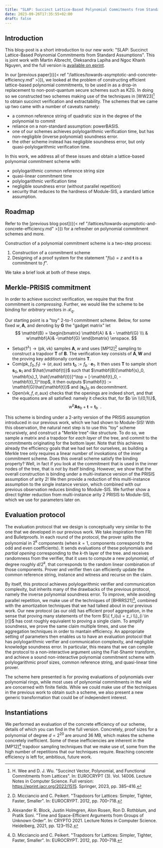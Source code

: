 ```yaml
---
title: "SLAP: Succinct Lattice-Based Polynomial Commitments from Standard Assumptions"
date: 2023-09-26T17:35:55+02:00
draft: false
---
```

## Introduction
This blog-post is a short introduction to our new work: "SLAP: Succinct Lattice-Based Polynomial Commitments from Standard Assumptions". This is joint work with Martin Albrecht, Oleksandra Lapiha and Ngoc Khanh Nguyen, and the full version is [available on eprint](https://eprint.iacr.org/2023/1469).

In our [previous paper]({{< ref "/lattices/towards-asymptotic-and-concrete-efficiency.md" >}}), we looked at the problem of constructing efficient lattice-based polynomial commitments, to be used in as a drop-in replacement to non-post-quantum secure schemes such as KZG. 
In doing so we constructed two schemes making use of the techniques in [WW23][^WeeWu] to obtain succinct verification and extractability. The schemes that we came up two came with a number of caveats namely:
- a common reference string of quadratic size in the degree of the polynomial to commit
- reliance on a non-standard assumption: powerBASIS.
- one of our schemes achieves polylogarithmic verification time, but has non-negligible (inverse polynomial) soundness error.
- the other scheme instead has negligible soundness error, but only quasi-polylogarithmic verification time.

In this work, we address all of these issues and obtain a lattice-based polynomial commitment scheme with:
- polylogarithmic common reference string size
- quasi-linear commitment time
- polylogarithmic verification time
- negligible soundness error (without parallel repetition)
- security that reduces to the hardness of Module-SIS, a standard lattice assumption.

## Roadmap 
Refer to the [previous blog post]({{< ref "/lattices/towards-asymptotic-and-concrete-efficiency.md" >}}) for a refresher on polynomial commitment schemes and more.

Construction of a polynomial commitment scheme is a two-step process:
1. Construction of a commitment scheme
2. Designing of a proof system for the statement "$f(u) = z$ and $\mathbf{t}$ is a commitment to $f$".

We take a brief look at both of these steps.

## Merkle-PRISIS commitment
In order to achieve succinct verification, we require that the first commitment is _compressing_. Further, we would like the scheme to be binding for _arbitrary_ vectors in $\mathcal{R}_q$.

Our starting point is a "toy" 2-to-1 commitment scheme. Below, for some fixed $w, \mathbf{A}$, and denoting by $\mathbf{G}$ the "gadget matrix" let 
$$
\mathbf{B} = \begin{bmatrix} \mathbf{A} & & - \mathbf{G} \\\ & w\mathbf{A}& -\mathbf{G} \end{bmatrix} \enspace.
$$

- $\mathsf{Setup}(1^\lambda) \to (\mathsf{pk}, \mathsf{vk})$ samples $\mathbf{A}, w$ and uses [MP12][^MP12] sampling to construct a trapdoor $\mathbf{T}$ of $\mathbf{B}$. The verification key consists of $\mathbf{A}, \mathbf{W}$ and the proving key additionally contains $\mathbf{T}$.
- $\mathsf{Com}(\mathsf{pk}, f_0, f_1) \to (\sigma, \mathsf{aux})$ sets $\mathbf{t}_b := f_b \cdot \mathbf{e}_1$. It then uses $\mathbf{T}$ to sample short $\mathbf{s}_0, \mathbf{s}_1$ and $\hat{\mathbf{t}}$ such that $\mathbf{B}[\mathbf{s}_0, \mathbf{s}_1, \hat{\mathbf{t}}]^\top = [-\mathbf{t}_0, -\mathbf{t}_1]^\top$, it then outputs $\mathbf{t} := \mathbf{G}\hat{\mathbf{t}}$ and $(\mathbf{s}_b)_b$ as decommitment.
- $\mathsf{Open}(\mathsf{vk}, f, \sigma, \mathsf{aux})$ checks that the openings are indeed short, and that the equations are all satisfied: namely it checks that, for $b \in \\{0,1\\}$, $$w^b \mathbf{A}\mathbf{s}_b + \mathbf{t} = \mathbf{t}_b \enspace.$$

This scheme is binding under a 2-arity version of the PRISIS assumption introduced in our previous work, which we had shown to Module-SIS! 
With this observation, the natural next step is to use this "toy" scheme recursively, and construct a "Merkle tree"-like structure. 
To do so, we sample a matrix and a trapdoor for _each layer_ of the tree, and commit to the commitments originating for the bottom layer. Note that this achieves already the efficiency goals that we had set for ourselves, as building a Merkle tree only requires a linear number of invokations of the inner commitment scheme. 
Does this overall scheme satisfy the binding property? Well, in fact if you look at the commitment that is used in the inner nodes of the tree, that is _not_ by itself binding. However, we show that the overall construction is binding under a multi-instance version of the PRISIS assumption of arity 2!
We then provide a reduction of this multi-instance assumption to the single instance version, which combined with our previous observation reduces binding to Module-SIS. We further show a direct tighter reduction from multi-instance arity 2 PRISIS to Module-SIS, which we use for parameters later on.

## Evaluation protocol
The evaluation protocol that we design is conceptually very similar to the one that we developed in our previous work. We take inspiration from FRI and Bulletproofs. In each round of the protocol, the prover splits the polynomial in $2^k$ components (when $k=1$, components correspond to the odd and even coefficients). It sends evaluations of these polynomials and _partial opening_ corresponding to the $k$-th layer of the tree.
and receives randomness from the verifier, that it uses to compute a new polynomial, of degree roughly $d/2^k$, that corresponds to the random linear combination of those components. Prover and verifier then can efficiently update the common reference string, instance and witness and recurse on the claim.

By itself, this protocol achieves polylogarithmic verifier and communication complexity, but inherits many of the drawbacks of the previous protocol, namely the inverse polynomial soundness error. To improve, while avoiding parallel repetition, we make use of the techniques of [BHRRS21][^BHRRS21], combined with the amortization techniques that we had talked about in our previous work. Our new protocol (as our old) has efficient proof aggregation, in the sense that proving many statements of the form $\\{ f_i(u) = z_i \\}_{i \in [r]}$ has cost roughly equivalent to proving a single claim. To amplify soundness, we prove the same claim multiple times, and use the aggregation techniques in order to mantain efficiency. An appropriate setting of parameters then enables us to have an evaluation protocol that has polylogarithmic verifier and communication complexity, and negligible knowledge soundness error.
In particular, this means that we can compile the protocol to a non-interactive argument using the Fiat-Shamir transform, and achieve a sound non-interactive polynomial commitment scheme with polylogarithmic proof sizes, common reference string, and quasi-linear time prover.

The scheme here presented is for proving evaluations of polynomials over polynomial rings, while most uses of polynomial commitments in the wild are concerned with finite fields. While we could make use of the techniques in the previous work to obtain such a scheme, we also present a new generic transformation that could be of independent interest.

## Instantiations
We performed an evaluation of the concrete efficiency of our scheme, details of which you can find in the full version. Concretely, proof sizes for a polynomial of degree $d = 2^{20}$ are around 36 MB, which makes the scheme concretely inefficient. Some of these inefficiencies are inherent in the [MP12][^MP12] trapdoor sampling techniques that we make use of, some from the high number of repetitions that our techniques require. Reaching concrete efficiency is left for, ambitious, future work.



[^MP12]: D. Micciancio and C. Peikert. "Trapdoors for Lattices: Simpler, Tighter, Faster, Smaller". In: EUROCRYPT. 2012, pp. 700–718.
[^WeeWu]: H. Wee and D. J. Wu. "Succinct Vector, Polynomial, and Functional Commitments from Lattices". In: EUROCRYPT (3). Vol. 14006. Lecture Notes in Computer Science. Full version: https://eprint.iacr.org/2022/1515. Springer, 2023, pp. 385–416.
[^BHRRS21]: Alexander R. Block, Justin Holmgren, Alon Rosen, Ron D. Rothblum, and Pratik Soni. "Time and Space-Efficient Arguments from Groups of Unknown Order". In: CRYPTO 2021. Lecture Notes in Computer Science. Heidelberg, 2021, pp. 123–152.
